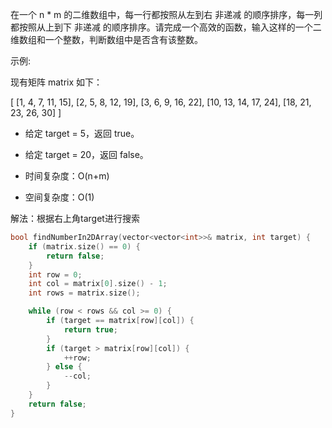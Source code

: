 <!--
 * @Author: huangqianfei
 * @Date: 2023-08-29 21:01:49
 * @LastEditTime: 2023-08-29 21:10:12
 * @Description: 
-->

在一个 n * m 的二维数组中，每一行都按照从左到右 非递减 的顺序排序，每一列都按照从上到下 非递减 的顺序排序。请完成一个高效的函数，输入这样的一个二维数组和一个整数，判断数组中是否含有该整数。

示例:

现有矩阵 matrix 如下：

[
  [1,   4,  7, 11, 15],
  [2,   5,  8, 12, 19],
  [3,   6,  9, 16, 22],
  [10, 13, 14, 17, 24],
  [18, 21, 23, 26, 30]
]
* 给定 target = 5，返回 true。
* 给定 target = 20，返回 false。


* 时间复杂度：O(n+m)
* 空间复杂度：O(1)


解法：根据右上角target进行搜索
```cpp
bool findNumberIn2DArray(vector<vector<int>>& matrix, int target) {
    if (matrix.size() == 0) {
        return false;
    }
    int row = 0;
    int col = matrix[0].size() - 1;
    int rows = matrix.size();

    while (row < rows && col >= 0) {
        if (target == matrix[row][col]) {
            return true;
        }
        if (target > matrix[row][col]) {
            ++row;
        } else {
            --col;
        }
    }
    return false;
}
```